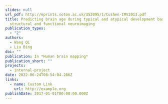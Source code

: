 ```yaml
---
slides: null
url_pdf: http://eprints.soton.ac.uk/352095/1/Cushen-IMV2013.pdf
title: Predicting brain age during typical and atypical development based on
  structural and functional neuroimaging
publication_types:
  - "2"
authors:
  - Wang Qi
  - Liu Bing
doi: ""
publication: In *Human brain mapping*
publication_short: ""
projects:
  - internal-project
date: 2022-06-24T08:54:04.286Z
links:
  - name: Custom Link
    url: http://example.org
publishDate: 2017-01-01T00:00:00.000Z
---
```

